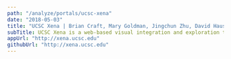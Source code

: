 ```yaml
---
path: "/analyze/portals/ucsc-xena"
date: "2018-05-03"
title: "UCSC Xena | Brian Craft, Mary Goldman, Jingchun Zhu, David Haussler"
subTitle: UCSC Xena is a web-based visual integration and exploration tool for multi-omic data and associated meta-data and annotations. Our primary visualization is the Xena Visual Spreadsheet. Analogous to an office spreadsheet application, it is a visual representation of a data grid where each column is a slice of genomic or phenotypic data (e.g. gene expression or cell type), and each row is a single entity (e.g. a single cell). Researchers interactively build the spreadsheet column by column, enabling the discovery of patterns and correlations among genomic parameters.""
appUrl: "http://xena.ucsc.edu"
githubUrl: "http://xena.ucsc.edu"
---
```


